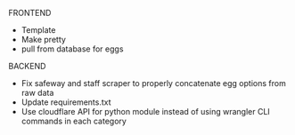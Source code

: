 FRONTEND
- Template
- Make pretty
- pull from database for eggs



BACKEND
- Fix safeway and staff scraper to properly concatenate egg options from raw data
- Update requirements.txt
- Use cloudflare API for python module instead of using wrangler CLI commands in each category
